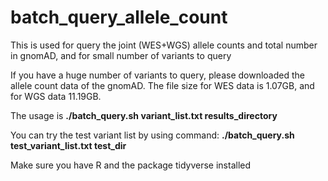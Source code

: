 # batch_query_allele_count
This is used for query the joint (WES+WGS) allele counts and total number in gnomAD, and for small number of variants to query

If you have a huge number of variants to query, please downloaded the allele count data of the gnomAD. The file size for WES data is 1.07GB, and for WGS data 11.19GB.

The usage is **./batch_query.sh variant_list.txt results_directory**

You can try the test variant list by using command: **./batch_query.sh test_variant_list.txt test_dir**

Make sure you have R and the package tidyverse installed
